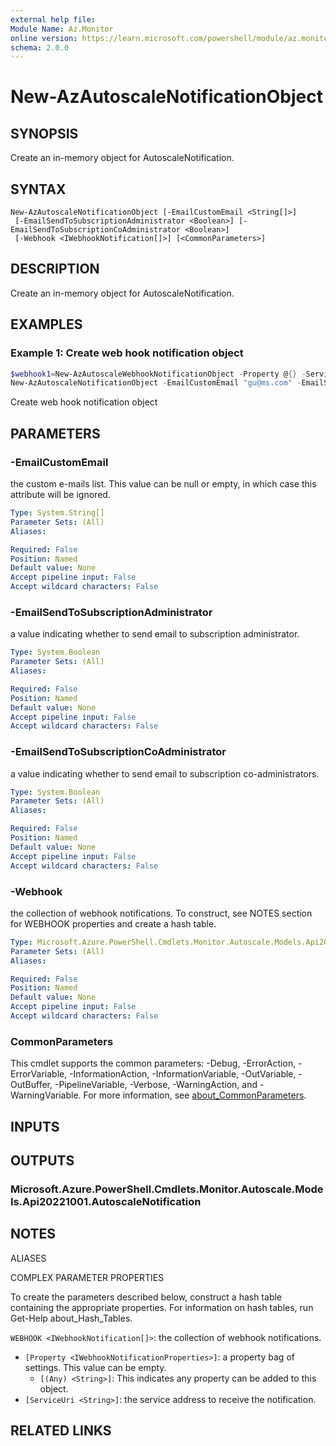 ```yaml
---
external help file:
Module Name: Az.Monitor
online version: https://learn.microsoft.com/powershell/module/az.monitor/new-azautoscalenotificationobject
schema: 2.0.0
---
```


# New-AzAutoscaleNotificationObject

## SYNOPSIS
Create an in-memory object for AutoscaleNotification.

## SYNTAX

```
New-AzAutoscaleNotificationObject [-EmailCustomEmail <String[]>]
 [-EmailSendToSubscriptionAdministrator <Boolean>] [-EmailSendToSubscriptionCoAdministrator <Boolean>]
 [-Webhook <IWebhookNotification[]>] [<CommonParameters>]
```

## DESCRIPTION
Create an in-memory object for AutoscaleNotification.

## EXAMPLES

### Example 1: Create web hook notification object
```powershell
$webhook1=New-AzAutoscaleWebhookNotificationObject -Property @{} -ServiceUri "http://myservice.com"
New-AzAutoscaleNotificationObject -EmailCustomEmail "gu@ms.com" -EmailSendToSubscriptionAdministrator $true -EmailSendToSubscriptionCoAdministrator $true -Webhook $webhook1
```

Create web hook notification object

## PARAMETERS

### -EmailCustomEmail
the custom e-mails list.
This value can be null or empty, in which case this attribute will be ignored.

```yaml
Type: System.String[]
Parameter Sets: (All)
Aliases:

Required: False
Position: Named
Default value: None
Accept pipeline input: False
Accept wildcard characters: False
```

### -EmailSendToSubscriptionAdministrator
a value indicating whether to send email to subscription administrator.

```yaml
Type: System.Boolean
Parameter Sets: (All)
Aliases:

Required: False
Position: Named
Default value: None
Accept pipeline input: False
Accept wildcard characters: False
```

### -EmailSendToSubscriptionCoAdministrator
a value indicating whether to send email to subscription co-administrators.

```yaml
Type: System.Boolean
Parameter Sets: (All)
Aliases:

Required: False
Position: Named
Default value: None
Accept pipeline input: False
Accept wildcard characters: False
```

### -Webhook
the collection of webhook notifications.
To construct, see NOTES section for WEBHOOK properties and create a hash table.

```yaml
Type: Microsoft.Azure.PowerShell.Cmdlets.Monitor.Autoscale.Models.Api20221001.IWebhookNotification[]
Parameter Sets: (All)
Aliases:

Required: False
Position: Named
Default value: None
Accept pipeline input: False
Accept wildcard characters: False
```

### CommonParameters
This cmdlet supports the common parameters: -Debug, -ErrorAction, -ErrorVariable, -InformationAction, -InformationVariable, -OutVariable, -OutBuffer, -PipelineVariable, -Verbose, -WarningAction, and -WarningVariable. For more information, see [about_CommonParameters](http://go.microsoft.com/fwlink/?LinkID=113216).

## INPUTS

## OUTPUTS

### Microsoft.Azure.PowerShell.Cmdlets.Monitor.Autoscale.Models.Api20221001.AutoscaleNotification

## NOTES

ALIASES

COMPLEX PARAMETER PROPERTIES

To create the parameters described below, construct a hash table containing the appropriate properties. For information on hash tables, run Get-Help about_Hash_Tables.


`WEBHOOK <IWebhookNotification[]>`: the collection of webhook notifications.
  - `[Property <IWebhookNotificationProperties>]`: a property bag of settings. This value can be empty.
    - `[(Any) <String>]`: This indicates any property can be added to this object.
  - `[ServiceUri <String>]`: the service address to receive the notification.

## RELATED LINKS

